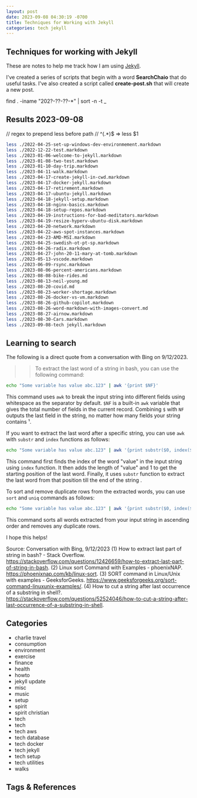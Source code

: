 ```yaml
---
layout: post
date: 2023-09-08 04:30:19 -0700
title: Techniques for Working with Jekyll
categories: tech jekyll
---
```


## Techniques for working with Jekyll

These are notes to help me track how I am using [Jekyll][jekyll].

I've created a series of scripts that begin with a word **SearchChaio** that do useful tasks.  I've also created a script called  **create-post.sh** that will create a new post.

find . -iname "202?-??-??-*" | sort -n -t _

## Results 2023-09-08

// regex to prepend less before path
// ^(.*)$ => less $1

```bash
less ./2022-04-25-set-up-windows-dev-environmement.markdown
less ./2022-12-22-test.markdown
less ./2023-01-06-welcome-to-jekyll.markdown
less ./2023-01-08-two-test.markdown
less ./2023-01-10-day-trip.markdown
less ./2023-04-11-walk.markdown
less ./2023-04-17-create-jekyll-in-cwd.markdown
less ./2023-04-17-docker-jekyll.markdown
less ./2023-04-17-retirement.markdown
less ./2023-04-17-ubuntu-jekyll.markdown
less ./2023-04-18-jekyll-setup.markdown
less ./2023-04-18-nginx-basics.markdown
less ./2023-04-18-setup-repos.markdown
less ./2023-04-19-instructions-for-bad-meditators.markdown
less ./2023-04-19-resize-hyperv-ubuntu-disk.markdown
less ./2023-04-20-network.markdown
less ./2023-04-22-aws-spot-instances.markdown
less ./2023-04-23-AMD-MSI.markdown
less ./2023-04-25-swedish-ot-pt-sp.markdown
less ./2023-04-26-radix.markdown
less ./2023-04-27-john-20-11-mary-at-tomb.markdown
less ./2023-05-13-vscode.markdown
less ./2023-06-09-rsync.markdown
less ./2023-08-06-percent-americans.markdown
less ./2023-08-08-bike-rides.md
less ./2023-08-13-neil-young.md
less ./2023-08-20-covid.md
less ./2023-08-23-worker-shortage.markdown
less ./2023-08-26-docker-vs-vm.markdown
less ./2023-08-26-github-copilot.markdown
less ./2023-08-26-word-markdown-with-images-convert.md
less ./2023-08-27-airnow.markdown
less ./2023-08-30-Cars.markdown
less ./2023-09-08-tech jekyll.markdown
```

## Learning to search

The following is a direct quote from a conversation with Bing on 9/12/2023.

>> To extract the last word of a string in bash, you can use the following command:

```bash
echo "Some variable has value abc.123" | awk '{print $NF}'
```

This command uses `awk` to break the input string into different fields using whitespace as the separator by default. `$NF` is a built-in `awk` variable that gives the total number of fields in the current record. Combining `$` with `NF` outputs the last field in the string, no matter how many fields your string contains ¹.

If you want to extract the last word after a specific string, you can use `awk` with `substr` and `index` functions as follows:

```bash
echo "Some variable has value abc.123" | awk '{print substr($0, index($0, "value") + length("value") + 1)}'
```

This command first finds the index of the word "value" in the input string using `index` function. It then adds the length of "value" and 1 to get the starting position of the last word. Finally, it uses `substr` function to extract the last word from that position till the end of the string .

To sort and remove duplicate rows from the extracted words, you can use `sort` and `uniq` commands as follows:

```bash
echo "Some variable has value abc.123" | awk '{print substr($0, index($0, "value") + length("value") + 1)}' | sort | uniq
```

This command sorts all words extracted from your input string in ascending order and removes any duplicate rows.

I hope this helps!

Source: Conversation with Bing, 9/12/2023
(1) How to extract last part of string in bash? - Stack Overflow. <https://stackoverflow.com/questions/12426659/how-to-extract-last-part-of-string-in-bash>.
(2) Linux sort Command with Examples - phoenixNAP. <https://phoenixnap.com/kb/linux-sort>.
(3) SORT command in Linux/Unix with examples - GeeksforGeeks. <https://www.geeksforgeeks.org/sort-command-linuxunix-examples/>.
(4) How to cut a string after last occurrence of a substring in shell?. <https://stackoverflow.com/questions/52524046/how-to-cut-a-string-after-last-occurrence-of-a-substring-in-shell>.

## Categories

- charlie travel
- consumption
- environment
- exercise
- finance
- health
- howto
- jekyll update
- misc
- music
- setup
- spirit
- spirit christian
- tech
- tech
- tech aws
- tech database
- tech docker
- tech jekyll
- tech setup
- tech utilities
- walks

## Tags & References

[jekyll]: https://jekyllrb.com/ "Jekyll"
